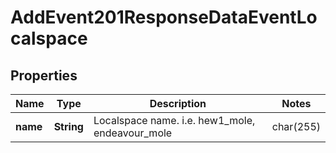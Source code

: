 

# AddEvent201ResponseDataEventLocalspace


## Properties

| Name | Type | Description | Notes |
|------------ | ------------- | ------------- | -------------|
|**name** | **String** | Localspace name. i.e. hew1_mole, endeavour_mole | char(255) |  [optional] |



